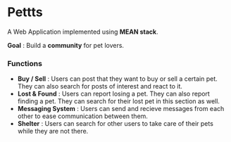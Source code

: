 # Pettts  

A Web Application implemented using **MEAN stack**.

**Goal** : Build a **community** for pet lovers.
### **Functions**
- **Buy / Sell** : Users can post that they want to buy or sell a certain pet. They can also search for posts of interest and react to it.
- **Lost & Found** : Users can report losing a pet. They can also report finding a pet. They can search for their lost pet in this section as well.
- **Messaging System** : Users can send and recieve messages from each other to ease communication between them.
- **Shelter** : Users can search for other users to take care of their pets while they are not there.
